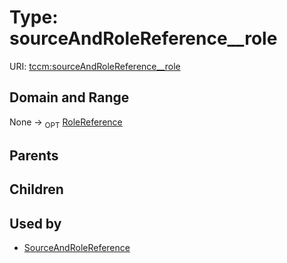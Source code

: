 
# Type: sourceAndRoleReference__role




URI: [tccm:sourceAndRoleReference__role](https://hotecosystem.org/tccm/sourceAndRoleReference__role)


## Domain and Range

None ->  <sub>OPT</sub> [RoleReference](RoleReference.md)

## Parents


## Children


## Used by

 * [SourceAndRoleReference](SourceAndRoleReference.md)
